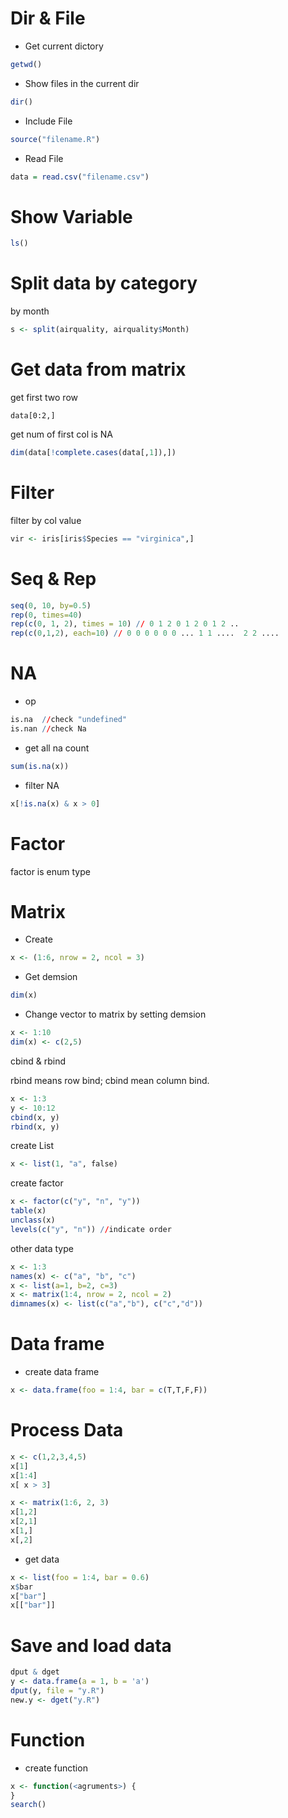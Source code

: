
# Dir & File

- Get current dictory

```r
getwd()
```

- Show files in the current dir

```r
dir()
```

- Include File

```r
source("filename.R")
```

- Read File

```r
data = read.csv("filename.csv")
```

# Show Variable
```r
ls()
```


# Split data by category

by month
```r
s <- split(airquality, airquality$Month)
```


# Get data from matrix

get first two row
```
data[0:2,]
```

get num of first col is NA
```r
dim(data[!complete.cases(data[,1]),])
```


# Filter

filter by col value
```r
vir <- iris[iris$Species == "virginica",]
```

# Seq & Rep


```r
seq(0, 10, by=0.5)
rep(0, times=40)
rep(c(0, 1, 2), times = 10) // 0 1 2 0 1 2 0 1 2 ..
rep(c(0,1,2), each=10) // 0 0 0 0 0 0 ... 1 1 ....  2 2 ....
```


# NA


- op

```r
is.na  //check "undefined"
is.nan //check Na
```

- get all na count

```r
sum(is.na(x))
```

- filter NA

```r
x[!is.na(x) & x > 0]
```


# Factor

factor is enum type



# Matrix

- Create

```r
x <- (1:6, nrow = 2, ncol = 3)
```

- Get demsion

```r
dim(x)
```


- Change vector to matrix by setting demsion

```r
x <- 1:10
dim(x) <- c(2,5)
```

cbind & rbind

rbind means row bind; cbind mean column bind.

```r
x <- 1:3
y <- 10:12
cbind(x, y)
rbind(x, y)
```

create List

```r
x <- list(1, "a", false)
```

create factor

```r
x <- factor(c("y", "n", "y"))
table(x)
unclass(x)
levels(c("y", "n")) //indicate order
```

other data type

```r
x <- 1:3
names(x) <- c("a", "b", "c")
x <- list(a=1, b=2, c=3)
x <- matrix(1:4, nrow = 2, ncol = 2)
dimnames(x) <- list(c("a","b"), c("c","d"))
```

# Data frame

- create data frame

```r
x <- data.frame(foo = 1:4, bar = c(T,T,F,F))
```




# Process Data

```r
x <- c(1,2,3,4,5)
x[1]
x[1:4]
x[ x > 3]

x <- matrix(1:6, 2, 3)
x[1,2]
x[2,1]
x[1,]
x[,2]
```

- get data

```r
x <- list(foo = 1:4, bar = 0.6)
x$bar
x["bar"]
x[["bar"]]
```



# Save and load data

```r
dput & dget
y <- data.frame(a = 1, b = 'a')
dput(y, file = "y.R")
new.y <- dget("y.R")
```


# Function

- create function

```r
x <- function(<agruments>) {
}
search()
```
